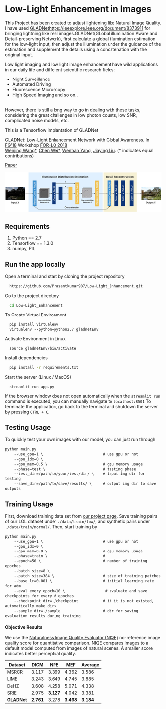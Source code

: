 # Low-Light Enhancement in Images

This Project has been created to adjust lightening like Natural Image Quality. I have used [GLADNet]()https://ieeexplore.ieee.org/document/8373911 for bringing lightning like real images.GLADNet(GLobal illumination Aware and Detail-preserving Network), first calculate a global illumination estimation for the low-light input, then adjust the illumination under the guidance of the estimation and supplement the details using a concatenation with the original input. 

Low light imaging and low light image enhancement have wild applications in our daily life and different scientific research fields:

* Night Surveillance
* Automated Driving
* Fluorescence Microscopy
* High Speed Imaging and so on..
<br>
However, there is still a long way to go in dealing with these tasks, considering the great challenges in low photon counts, low SNR, complicated noise models, etc. 

This is a Tensorflow implantation of GLADNet

GLADNet: Low-Light Enhancement Network with Global Awareness. In [FG'18](https://fg2018.cse.sc.edu/index.html) Workshop [FOR-LQ 2018](http://staff.ustc.edu.cn/~dongeliu/forlq2018/index.html) <br>
[Wenjing Wang*](https://daooshee.github.io/website/), [Chen Wei*](https://weichen582.github.io/), [Wenhan Yang](https://flyywh.github.io/), [Jiaying Liu](http://www.icst.pku.edu.cn/struct/people/liujiaying.html). (* indicates equal contributions)<br>

[Paper](http://www.icst.pku.edu.cn/F/course/icb/Pub%20Files/2018/wwj_fg2018.pdf)

![Teaser Image](https://github.com/daooshee/fgworkshop18Gladnet/blob/master/images/fg-1478.jpg)

## Requirements ##
1. Python == 2.7
2. Tensorflow == 1.3.0
3. numpy, PIL

## Run the app locally

Open a terminal and start by cloning the project repository

```bash
  https://github.com/Prasantkumar987/Low-Light_Enhancement.git
```

Go to the project directory

```bash
  cd Low-Light_Enhancement
```

To Create Virtual Environment
```
  pip install virtualenv
  virtualenv --python=python2.7 gladnetEnv 
```

Activate Environment in Linux
```
  source gladnetEnv/bin/activate
```

Install dependencies

```bash
  pip install -r requirements.txt
```

Start the server (Linux / MacOS)

```bash
  streamlit run app.py
```

If the browser window does not open automatically when the ```streamlit run``` command is executed, you can manually navigate to ```localhost:8501```
To terminate the application, go back to the terminal and shutdown the server by pressing ```CTRL + C```.

## Testing  Usage ##
To quickly test your own images with our model, you can just run through
```shell
python main.py 
    --use_gpu=1 \                           # use gpu or not
    --gpu_idx=0 \
    --gpu_mem=0.5 \                         # gpu memory usage
    --phase=test \                          # testing phase
    --test_dir=/path/to/your/test/dir/ \    # input img dir for testing
    --save_dir=/path/to/save/results/ \     # output img dir to save outputs
```
## Training Usage ##
First, download training data set from [our project page](https://daooshee.github.io/fgworkshop18Gladnet/). Save training pairs of our LOL dataset under `./data/train/low/`, and synthetic pairs under `./data/train/normal/`.
Then, start training by 
```shell
python main.py
    --use_gpu=1 \                           # use gpu or not
    --gpu_idx=0 \
    --gpu_mem=0.8 \                         # gpu memory usage
    --phase=train \                         #
    --epoch=50 \                            # number of training epoches
    --batch_size=8 \
    --patch_size=384 \                      # size of training patches
    --base_lr=0.001 \                       # initial learning rate for adm
    --eval_every_epoch=10 \                  # evaluate and save checkpoints for every # epoches
    --checkpoint_dir=./checkpoint           # if it is not existed, automatically make dirs
    --sample_dir=./sample                   # dir for saving evaluation results during training
 ```
 #### Objective Results ####
We use the [Naturalness Image Quality Evaluator (NIQE)](https://ieeexplore.ieee.org/document/6353522) no-reference image quality score for quantitative comparison. NIQE compares images to a default model computed from images of natural scenes. A smaller score indicates better perceptual quality.
 
| Dataset | DICM | NPE | MEF | Average |
| ------ | ------ | ------ | ------ | ------ |
| MSRCR | 3.117 | 3.369 | 4.362 | 3.586 |
| LIME | 3.243 | 3.649 | 4.745 | 3.885 |
| DeHZ | 3.608 | 4.258 | 5.071 | 4.338 | 
| SRIE | 2.975 | <b>3.127</b> | 4.042 | 3.381 |
| <b>GLADNet</b> | <b>2.761</b> | 3.278 | <b>3.468</b> | <b>3.184</b> |

